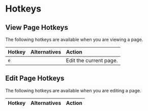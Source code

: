 Hotkeys
======

View Page Hotkeys
------

The following hotkeys are available when you are viewing a page.

| Hotkey        | Alternatives  | Action                 |
| ------------- |:-------------:| :----------------------|
| `e`           |               | Edit the current page. |

Edit Page Hotkeys
------

The following hotkeys are available when you are editing a page.

| Hotkey        | Alternatives  | Action                 |
| ------------- |:-------------:| :----------------------|

